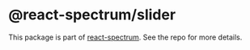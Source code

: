 # @react-spectrum/slider

This package is part of [react-spectrum](https://github.com/watheia/rsp-kit). See the repo for more details.
